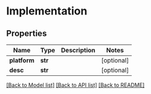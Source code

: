 # Implementation

## Properties
Name | Type | Description | Notes
------------ | ------------- | ------------- | -------------
**platform** | **str** |  | [optional] 
**desc** | **str** |  | [optional] 

[[Back to Model list]](../README.md#documentation-for-models) [[Back to API list]](../README.md#documentation-for-api-endpoints) [[Back to README]](../README.md)


